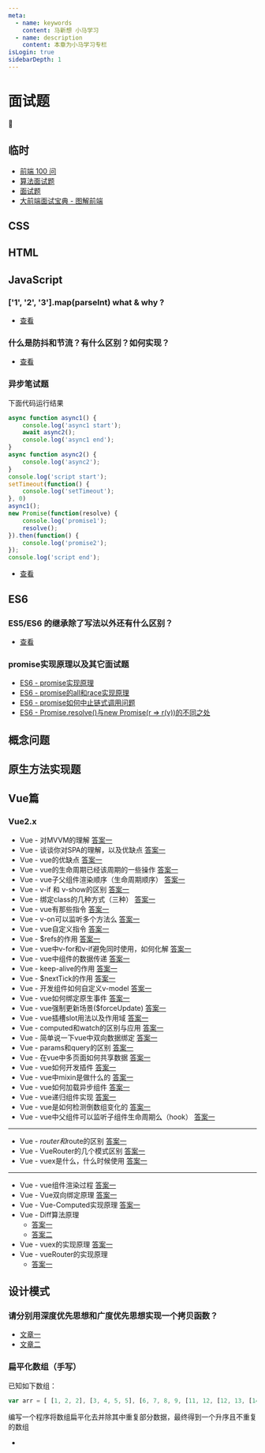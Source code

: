 ```yaml
---
meta:
  - name: keywords
    content: 马新想 小马学习 
  - name: description
    content: 本章为小马学习专栏
isLogin: true
sidebarDepth: 1
---
```



# 面试题


:horse:


## 临时

- [前端 100 问](https://juejin.cn/post/6844903885488783374)
- [算法面试题](https://github.com/sisterAn/JavaScript-Algorithms)
- [面试题](https://github.com/mqyqingfeng/frontend-interview-question-and-answer/issues/47)
- [大前端面试宝典 - 图解前端](https://lucifer.ren/fe-interview/#/?id=%e4%b8%bb%e9%a2%98)

## CSS


## HTML

## JavaScript

### ['1', '2', '3'].map(parseInt) what & why ? 

- [查看](https://blog.csdn.net/weixin_44135121/article/details/88050214)

### 什么是防抖和节流？有什么区别？如何实现？

- [查看](https://blog.csdn.net/zuorishu/article/details/93630578)


### 异步笔试题

下面代码运行结果 

```js
async function async1() {
    console.log('async1 start');
    await async2();
    console.log('async1 end');
}
async function async2() {
    console.log('async2');
}
console.log('script start');
setTimeout(function() {
    console.log('setTimeout');
}, 0)
async1();
new Promise(function(resolve) {
    console.log('promise1');
    resolve();
}).then(function() {
    console.log('promise2');
});
console.log('script end');
```

- [查看](https://github.com/Advanced-Frontend/Daily-Interview-Question/issues/7)


## ES6

### ES5/ES6 的继承除了写法以外还有什么区别？

- [查看](https://github.com/Advanced-Frontend/Daily-Interview-Question/issues/20)


### promise实现原理以及其它面试题

- [ES6 - promise实现原理](https://juejin.cn/post/6844903831881400333)
- [ES6 - promise的all和race实现原理](https://juejin.cn/post/6844903831881400333#heading-9)
- [ES6 - promise如何中止链式调用问题](https://juejin.cn/post/6844903831881400333#heading-7)
- [ES6 - Promise.resolve()与new Promise(r => r(v))的不同之处](https://segmentfault.com/a/1190000020980101)




## 概念问题



## 原生方法实现题
 


## Vue篇

### Vue2.x

- Vue - 对MVVM的理解 [答案一](https://www.jianshu.com/p/e1ef29c0d826)
- Vue - 谈谈你对SPA的理解，以及优缺点 [答案一](https://www.jianshu.com/p/a4c071dab40a)
- Vue - vue的优缺点 [答案一](https://github.com/haizlin/fe-interview/issues/224)
- Vue - vue的生命周期已经该周期的一些操作 [答案一](https://www.jianshu.com/p/672e967e201c)
- Vue - vue子父组件渲染顺序（生命周期顺序） [答案一](https://blog.csdn.net/sd19871122/article/details/106060791)
- Vue - v-if 和 v-show的区别 [答案一](https://www.jb51.net/article/168984.htm)
- Vue - 绑定class的几种方式（三种） [答案一](https://www.jb51.net/article/202786.htm)
- Vue - vue有那些指令 [答案一](https://blog.csdn.net/weixin_45757427/article/details/104468978)
- Vue - v-on可以监听多个方法么 [答案一](https://blog.csdn.net/weixin_40013817/article/details/103069487)
- Vue - vue自定义指令 [答案一](https://cn.vuejs.org/v2/guide/custom-directive.html)
- Vue - $refs的作用 [答案一](https://www.cnblogs.com/theblogs/p/10742137.html)
- Vue - vue中v-for和v-if避免同时使用，如何化解 [答案一](https://blog.csdn.net/yzhean/article/details/109990975)
- Vue - vue中组件的数据传递 [答案一](https://segmentfault.com/a/1190000019208626)
- Vue - keep-alive的作用 [答案一](https://www.jb51.net/article/179487.htm)
- Vue - $nextTick的作用 [答案一](https://blog.csdn.net/sinat_17775997/article/details/71638144)
- Vue - 开发组件如何自定义v-model [答案一](https://www.cnblogs.com/lhuser/p/11269546.html)
- Vue - vue如何绑定原生事件 [答案一](https://segmentfault.com/a/1190000018120443)
- Vue - vue强制更新场景($forceUpdate) [答案一](https://www.cnblogs.com/caoruichun/p/10769242.html)
- Vue - vue插槽slot用法以及作用域 [答案一](https://www.cnblogs.com/aidixie/p/10637795.html)
- Vue - computed和watch的区别与应用 [答案一](https://blog.csdn.net/lhban108/article/details/82465547)
- Vue - 简单说一下vue中双向数据绑定 [答案一](https://www.cnblogs.com/webcabana/p/11077628.html)
- Vue - params和query的区别 [答案一](https://www.jb51.net/article/163764.htm)
- Vue - 在vue中多页面如何共享数据 [答案一](https://blog.csdn.net/a117616/article/details/88940778)
- Vue - vue如何开发插件 [答案一](https://cn.vuejs.org/v2/guide/plugins.html)
- Vue - vue中mixin是做什么的 [答案一](https://cn.vuejs.org/v2/guide/mixins.html)
- Vue - vue如何加载异步组件 [答案一](https://blog.csdn.net/qq_42049445/article/details/100153641)
- Vue - vue递归组件实现 [答案一](https://blog.csdn.net/weixin_41819731/article/details/105470035)
- Vue - vue是如何检测倒数组变化的 [答案一](https://zhuanlan.zhihu.com/p/173963853)
- Vue - vue中父组件可以监听子组件生命周期么（hook） [答案一](https://www.tensweets.com/article/5e032df8362e5434baf63394)

---

- Vue - $router和$route的区别 [答案一](https://www.cnblogs.com/xzybk/p/12535615.html)
- Vue - VueRouter的几个模式区别 [答案一](https://segmentfault.com/a/1190000039692879?utm_source=tag-newest)
- Vue - vuex是什么，什么时候使用 [答案一](https://www.cnblogs.com/kaicy/p/14722736.html)

--- 

- Vue - vue组件渲染过程 [答案一](https://segmentfault.com/a/1190000022054221)
- Vue - Vue双向绑定原理 [答案一](https://webxiaoma-ten.vercel.app/web/vue/mvvm.html)
- Vue - Vue-Computed实现原理 [答案一](https://webxiaoma-ten.vercel.app/web/vue/computed.html)
- Vue - Diff算法原理 
  - [答案一](https://www.cnblogs.com/wind-lanyan/p/9061684.html)
  - [答案二](https://github.com/sl1673495/blogs/issues/39)
- Vue - vuex的实现原理 [答案一](https://juejin.cn/post/6877067579672756237#heading-0)
- Vue - vueRouter的实现原理 
  - [答案一](https://www.cnblogs.com/tiedaweishao/p/9144531.html)




<!-- - Vue -  [答案一]()
- Vue -  [答案一]()
- Vue -  [答案一]()
- Vue -  [答案一]() -->




## 设计模式




### 请分别用深度优先思想和广度优先思想实现一个拷贝函数？

- [文章一](https://developer.51cto.com/art/202004/614590.htm)
- [文章二](https://blog.csdn.net/guoqiankunmiss/article/details/108132552)

### 扁平化数组（手写）

已知如下数组：

```js
var arr = [ [1, 2, 2], [3, 4, 5, 5], [6, 7, 8, 9, [11, 12, [12, 13, [14] ] ] ], 10];
```

编写一个程序将数组扁平化去并除其中重复部分数据，最终得到一个升序且不重复的数组

- []()
